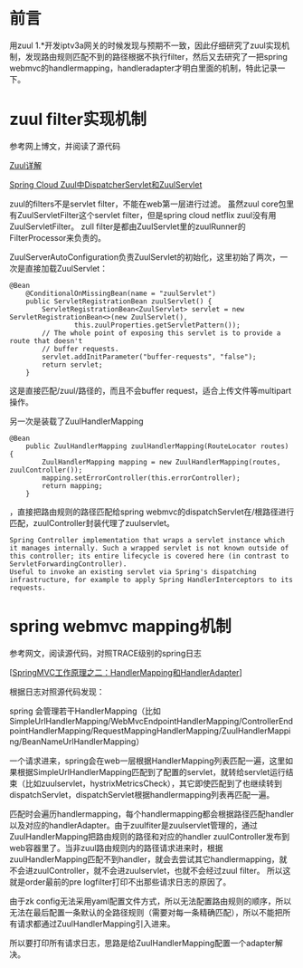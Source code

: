# 前言

用zuul 1.*开发iptv3a网关的时候发现与预期不一致，因此仔细研究了zuul实现机制，发现路由规则匹配不到的路径根据不执行filter，然后又去研究了一把spring webmvc的handlermapping，handleradapter才明白里面的机制，特此记录一下。



# zuul filter实现机制

参考网上博文，并阅读了源代码

[Zuul详解](https://cloud.tencent.com/developer/article/1334258)

[Spring Cloud Zuul中DispatcherServlet和ZuulServlet](https://www.jianshu.com/p/f97096b8a39f)



zuul的filters不是servlet filter，不能在web第一层进行过滤。 虽然zuul core包里有ZuulServletFilter这个servlet filter，但是spring cloud netflix zuul没有用ZuulServletFilter。 zull filter是都由ZuulServlet里的zuulRunner的FilterProcessor来负责的。 

ZuulServerAutoConfiguration负责ZuulServlet的初始化，这里初始了两次，一次是直接加载ZuulServlet：

```
@Bean
	@ConditionalOnMissingBean(name = "zuulServlet")
	public ServletRegistrationBean zuulServlet() {
		ServletRegistrationBean<ZuulServlet> servlet = new ServletRegistrationBean<>(new ZuulServlet(),
				this.zuulProperties.getServletPattern());
		// The whole point of exposing this servlet is to provide a route that doesn't
		// buffer requests.
		servlet.addInitParameter("buffer-requests", "false");
		return servlet;
	}
```

这是直接匹配/zuul/路径的，而且不会buffer request，适合上传文件等multipart操作。

另一次是装载了ZuulHandlerMapping

```
@Bean
	public ZuulHandlerMapping zuulHandlerMapping(RouteLocator routes) {
		ZuulHandlerMapping mapping = new ZuulHandlerMapping(routes, zuulController());
		mapping.setErrorController(this.errorController);
		return mapping;
	}
```

，直接把路由规则的路径匹配给spring webmvc的dispatchServlet在/根路径进行匹配，zuulController封装代理了zuulservlet。

```
Spring Controller implementation that wraps a servlet instance which it manages internally. Such a wrapped servlet is not known outside of this controller; its entire lifecycle is covered here (in contrast to ServletForwardingController). 
Useful to invoke an existing servlet via Spring's dispatching infrastructure, for example to apply Spring HandlerInterceptors to its requests. 

```





# spring webmvc mapping机制

参考网文，阅读源代码，对照TRACE级别的spring日志

[[SpringMVC工作原理之二：HandlerMapping和HandlerAdapter](https://www.cnblogs.com/tengyunhao/p/7658952.html)]

根据日志对照源代码发现：

spring 会管理若干HandlerMapping（比如SimpleUrlHandlerMapping/WebMvcEndpointHandlerMapping/ControllerEndpointHandlerMapping/RequestMappingHandlerMapping/ZuulHandlerMapping/BeanNameUrlHandlerMapping）

一个请求进来，spring会在web一层根据HandlerMapping列表匹配一遍，这里如果根据SimpleUrlHandlerMapping匹配到了配置的servlet，就转给servlet运行结束（比如zuulservlet，hystrixMetricsCheck），其它即使匹配到了也继续转到dispatchServlet，dispatchServlet根据handlermapping列表再匹配一遍。



匹配时会遍历handlermapping，每个handlermapping都会根据路径匹配handler以及对应的handlerAdapter。由于zuulfiter是zuulservlet管理的，通过ZuulHandlerMapping把路由规则的路径和对应的handler zuulController发布到web容器里了。当非zuul路由规则内的路径请求进来时，根据zuulHandlerMapping匹配不到handler，就会去尝试其它handlermapping，就不会进zuulController，就不会进zuulservlet，也就不会经过zuul filter。 所以这就是order最前的pre logfilter打印不出那些请求日志的原因了。



由于zk config无法采用yaml配置文件方式，所以无法配置路由规则的顺序，所以无法在最后配置一条默认的全路径规则（需要对每一条精确匹配），所以不能把所有请求都通过ZuulHandlerMapping引入进来。



所以要打印所有请求日志，思路是给ZuulHandlerMapping配置一个adapter解决。